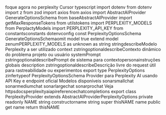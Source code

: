 foque agora no perplexity
Cursor
typescript
import dotenv from dotenv
import  z  from zod
import axios from axios
import  AbstractAIProvider GenerateOptionsSchema  from baseAbstractAIProvider
import  getMaxResponseTokens  from utilstokens
import  PERPLEXITY_MODELS  from PerplactyModels
import  PERPLEXITY_API_KEY  from constantsconstants
dotenvconfig
const PerplexityOptionsSchema  GenerateOptionsSchemaomit
model true
extend
model zenumPERPLEXITY_MODELS as unknown as string stringdescribeModelo Perplexity a ser utilizado
context zstringoptionaldescribeContexto dinâmico do problema projeto ou usuário
systemPrompt zstringoptionaldescribePrompt de sistema para contextopersonainstruções globais
description zstringoptionaldescribeDescrição livre do request útil para rastreabilidade ou experimentos
export type PerplexityOptions  zinfertypeof PerplexityOptionsSchema
 Provider para Perplexity AI usando API Key e endpoint oficial
 Modelos disponíveis sonarsmallchat sonarmediumchat sonarlargechat sonarprochat
 Veja httpsdocsperplexityaiapireferencechatcompletions
export class PerplexityProvider extends AbstractAIProviderPerplexityOptions 
private readonly NAME string
constructorname string 
super
thisNAME  name
public get name 
return thisNAME